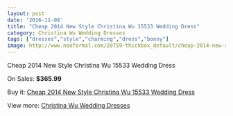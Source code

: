```yaml
---
layout: post
date: '2016-11-08'
title: "Cheap 2014 New Style Christina Wu 15533 Wedding Dress"
category: Christina Wu Wedding Dresses
tags: ["dresses","style","charming","dress","bonny"]
image: http://www.neoformal.com/20759-thickbox_default/cheap-2014-new-style-christina-wu-15533-wedding-dress.jpg
---
```

Cheap 2014 New Style Christina Wu 15533 Wedding Dress

On Sales: **$365.99**
<a href="https://www.neoformal.com/en/christina-wu-wedding-dresses-2014/6660-cheap-2014-new-style-christina-wu-15533-wedding-dress.html"><amp-img layout="responsive" width="600" height="600" src="//www.neoformal.com/20759-thickbox_default/cheap-2014-new-style-christina-wu-15533-wedding-dress.jpg" alt="Cheap 2014 New Style Christina Wu 15533 Wedding Dress 0" /></a>
<a href="https://www.neoformal.com/en/christina-wu-wedding-dresses-2014/6660-cheap-2014-new-style-christina-wu-15533-wedding-dress.html"><amp-img layout="responsive" width="600" height="600" src="//www.neoformal.com/20760-thickbox_default/cheap-2014-new-style-christina-wu-15533-wedding-dress.jpg" alt="Cheap 2014 New Style Christina Wu 15533 Wedding Dress 1" /></a>
<a href="https://www.neoformal.com/en/christina-wu-wedding-dresses-2014/6660-cheap-2014-new-style-christina-wu-15533-wedding-dress.html"><amp-img layout="responsive" width="600" height="600" src="//www.neoformal.com/20761-thickbox_default/cheap-2014-new-style-christina-wu-15533-wedding-dress.jpg" alt="Cheap 2014 New Style Christina Wu 15533 Wedding Dress 2" /></a>

Buy it: [Cheap 2014 New Style Christina Wu 15533 Wedding Dress](https://www.neoformal.com/en/christina-wu-wedding-dresses-2014/6660-cheap-2014-new-style-christina-wu-15533-wedding-dress.html "Cheap 2014 New Style Christina Wu 15533 Wedding Dress")

View more: [Christina Wu Wedding Dresses](https://www.neoformal.com/en/96-christina-wu-wedding-dresses-2014 "Christina Wu Wedding Dresses")